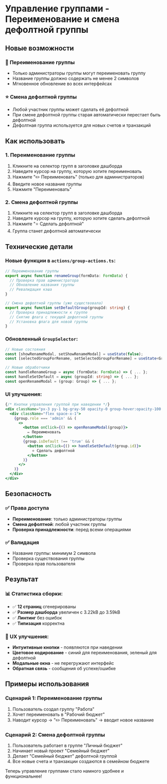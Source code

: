 # Управление группами - Переименование и смена дефолтной группы

## Новые возможности

### 🎯 **Переименование группы**
- Только администраторы группы могут переименовать группу
- Название группы должно содержать не менее 2 символов
- Мгновенное обновление во всех интерфейсах

### ⭐ **Смена дефолтной группы**
- Любой участник группы может сделать её дефолтной
- При смене дефолтной группы старая автоматически перестает быть дефолтной
- Дефолтная группа используется для новых счетов и транзакций

## Как использовать

### 1. **Переименование группы**
1. Кликните на селектор групп в заголовке дашборда
2. Наведите курсор на группу, которую хотите переименовать
3. Нажмите "✏️ Переименовать" (только для администраторов)
4. Введите новое название группы
5. Нажмите "Переименовать"

### 2. **Смена дефолтной группы**
1. Кликните на селектор групп в заголовке дашборда
2. Наведите курсор на группу, которую хотите сделать дефолтной
3. Нажмите "⭐ Сделать дефолтной"
4. Группа станет дефолтной автоматически

## Технические детали

### **Новые функции в `actions/group-actions.ts`:**

```typescript
// Переименование группы
export async function renameGroup(formData: FormData) {
  // Проверка прав администратора
  // Обновление названия группы
  // Ревалидация кэша
}

// Смена дефолтной группы (уже существовала)
export async function setDefaultGroup(groupId: string) {
  // Проверка принадлежности к группе
  // Снятие флага с текущей дефолтной группы
  // Установка флага для новой группы
}
```

### **Обновленный `GroupSelector`:**

```typescript
// Новые состояния
const [showRenameModal, setShowRenameModal] = useState(false);
const [selectedGroupForRename, setSelectedGroupForRename] = useState<Group | null>(null);

// Новые обработчики
const handleRenameGroup = async (formData: FormData) => { ... };
const handleSetDefault = async (groupId: string) => { ... };
const openRenameModal = (group: Group) => { ... };
```

### **UI улучшения:**

```jsx
{/* Кнопки управления группой при наведении */}
<div className="px-3 py-1 bg-gray-50 opacity-0 group-hover:opacity-100 transition-opacity">
  <div className="flex space-x-1">
    {group.role === 'admin' && (
      <>
        <button onClick={() => openRenameModal(group)}>
          ✏️ Переименовать
        </button>
        {group.isDefault !== 'true' && (
          <button onClick={() => handleSetDefault(group.id)}>
            ⭐ Сделать дефолтной
          </button>
        )}
      </>
    )}
  </div>
</div>
```

## Безопасность

### ✅ **Права доступа**
- **Переименование**: только администраторы группы
- **Смена дефолтной**: любой участник группы
- **Проверка принадлежности**: перед всеми операциями

### ✅ **Валидация**
- Название группы: минимум 2 символа
- Проверка существования группы
- Проверка прав пользователя

## Результат

### 📊 **Статистика сборки:**
- ✅ **12 страниц** сгенерированы
- ✅ **Размер дашборда** увеличен с 3.22kB до 3.59kB
- ✅ **Линтинг** без ошибок
- ✅ **Типизация** корректна

### 🎨 **UX улучшения:**
- **Интуитивные кнопки** - появляются при наведении
- **Цветовое кодирование** - синий для переименования, зеленый для дефолтной
- **Модальные окна** - не перегружают интерфейс
- **Обратная связь** - сообщения об успехе/ошибке

## Примеры использования

### **Сценарий 1: Переименование группы**
1. Пользователь создал группу "Работа"
2. Хочет переименовать в "Рабочий бюджет"
3. Наводит курсор → "✏️ Переименовать" → вводит новое название

### **Сценарий 2: Смена дефолтной группы**
1. Пользователь работает в группе "Личный бюджет"
2. Начинает новый проект "Семейный бюджет"
3. Делает "Семейный бюджет" дефолтной группой
4. Все новые счета и транзакции создаются в семейном бюджете

Теперь управление группами стало намного удобнее и функциональнее!
